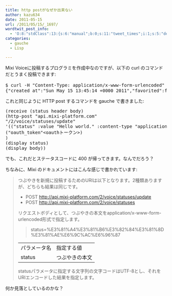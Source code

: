 ```yaml
---
title: http postがなぜか出来ない
author: kazu634
date: 2011-05-15
url: /2011/05/15/_1697/
wordtwit_post_info:
  - 'O:8:"stdClass":13:{s:6:"manual";b:0;s:11:"tweet_times";i:1;s:5:"delay";i:0;s:7:"enabled";i:1;s:10:"separation";s:2:"60";s:7:"version";s:3:"3.7";s:14:"tweet_template";b:0;s:6:"status";i:2;s:6:"result";a:0:{}s:13:"tweet_counter";i:2;s:13:"tweet_log_ids";a:1:{i:0;i:5429;}s:9:"hash_tags";a:0:{}s:8:"accounts";a:1:{i:0;s:7:"kazu634";}}'
categories:
  - gauche
  - Lisp

---
```

<div class="section">
<p>
    Mixi Voiceに投稿するプログラミを作成中なのですが、以下の curl のコマンドだとうまく投稿できます:
</p>
  
<pre class="syntax-highlight">
$ curl <span class="synSpecial">-H</span> <span class="synStatement">&#34;</span><span class="synConstant">Content-Type: application/x-www-form-urlencoded</span><span class="synStatement">&#34;</span> <span class="synSpecial">-d</span> <span class="synStatement">status=&#34;</span><span class="synConstant">Hello world</span><span class="synStatement">&#34;</span> <span class="synSpecial">-d</span> <span class="synIdentifier">oauth_token</span>=<span class="synStatement">&#60;</span>oauthトークン<span class="synStatement">&#62;</span> http://api.mixi-platform.com/<span class="synConstant">2</span>/voice/statuses/update
<span class="synSpecial">{</span><span class="synStatement">&#34;</span><span class="synConstant">created_at</span><span class="synStatement">&#34;</span>:<span class="synStatement">&#34;</span><span class="synConstant">Sun May 15 13:45:14 +0000 2011</span><span class="synStatement">&#34;</span>,<span class="synStatement">&#34;</span><span class="synConstant">favorited</span><span class="synStatement">&#34;</span>:<span class="synStatement">false</span>,<span class="synStatement">&#34;</span><span class="synConstant">text</span><span class="synStatement">&#34;</span>:<span class="synStatement">&#34;</span><span class="synConstant">Hello world</span><span class="synStatement">&#34;</span>,<span class="synStatement">&#34;</span><span class="synConstant">user</span><span class="synStatement">&#34;</span>:<span class="synSpecial">{</span><span class="synStatement">&#34;</span><span class="synConstant">url</span><span class="synStatement">&#34;</span>:<span class="synStatement">&#34;</span><span class="synConstant">http://mixi.jp/show_friend.pl?uid=4ncdm68fwm56j</span><span class="synStatement">&#34;</span>,<span class="synStatement">&#34;</span><span class="synConstant">profile_image_url</span><span class="synStatement">&#34;</span>:<span class="synStatement">&#34;</span><span class="synConstant">http://profile.img.mixi.jp/photo/user/4ncdm68fwm56j_94665934418.jpg</span><span class="synStatement">&#34;</span>,<span class="synStatement">&#34;</span><span class="synConstant">id</span><span class="synStatement">&#34;</span>:<span class="synStatement">&#34;</span><span class="synConstant">4ncdm68fwm56j</span><span class="synStatement">&#34;</span>,<span class="synStatement">&#34;</span><span class="synConstant">screen_name</span><span class="synStatement">&#34;</span>:<span class="synStatement">&#34;</span><span class="synConstant">simoom634</span><span class="synStatement">&#34;</span><span class="synSpecial">}</span>,<span class="synStatement">&#34;</span><span class="synConstant">id</span><span class="synStatement">&#34;</span>:<span class="synStatement">&#34;</span><span class="synConstant">4ncdm68fwm56j-20110515224514</span><span class="synStatement">&#34;</span>,<span class="synStatement">&#34;</span><span class="synConstant">favorite_count</span><span class="synStatement">&#34;</span>:<span class="synConstant"></span>,<span class="synStatement">&#34;</span><span class="synConstant">reply_count</span><span class="synStatement">&#34;</span>:<span class="synConstant"></span><span class="synSpecial">}</span>
</pre>
  
<p>
    これと同じように HTTP post するコマンドを gauche で書きました:
</p>
  
<pre class="syntax-highlight">
<span class="synSpecial">(</span>receive <span class="synSpecial">(</span>status header body<span class="synSpecial">)</span>
<span class="synSpecial">(</span>http-post <span class="synConstant">&#34;api.mixi-platform.com&#34;</span>
<span class="synConstant">&#34;/2/voice/statuses/update&#34;</span>
<span class="synSpecial">'((</span><span class="synConstant">&#34;status&#34;</span> :value <span class="synConstant">&#34;Hello world.&#34;</span> :content-type <span class="synConstant">&#34;application/x-www-form-urlencoded&#34;</span><span class="synSpecial">)</span>
<span class="synSpecial">(</span><span class="synConstant">&#34;oauth_token&#34;</span>&#60;oauthトークン&#62;<span class="synSpecial">)</span>
<span class="synSpecial">)</span>
<span class="synSpecial">(</span>display status<span class="synSpecial">)</span>
<span class="synSpecial">(</span>display body<span class="synSpecial">))</span>
</pre>
  
<p>
    でも、これだとステータスコードに 400 が帰ってきます。なんでだろう？
</p>
  
<p>
    ちなみに、Mixi のドキュメントにはこんな感じで書かれています:
</p>
  
<blockquote>
<p>
      つぶやきを新規に投稿するためのURIは以下となります。2種類ありますが、どちらも結果は同じです。
</p>
    
<ul>
<li>
        POST <a href="http://api.mixi-platform.com/2/voice/statuses/update" onclick="__gaTracker('send', 'event', 'outbound-article', 'http://api.mixi-platform.com/2/voice/statuses/update', 'http://api.mixi-platform.com/2/voice/statuses/update');" target="_blank">http://api.mixi-platform.com/2/voice/statuses/update</a>
</li>
<li>
        POST <a href="http://api.mixi-platform.com/2/voice/statuses" onclick="__gaTracker('send', 'event', 'outbound-article', 'http://api.mixi-platform.com/2/voice/statuses', 'http://api.mixi-platform.com/2/voice/statuses');" target="_blank">http://api.mixi-platform.com/2/voice/statuses</a>
</li>
</ul>
    
<p>
      リクエストボディとして、つぶやきの本文をapplication/x-www-form-urlencoded形式で指定します。
</p>
    
<blockquote>
<p>
        status=%E3%81%A4%E3%81%B6%E3%82%84%E3%81%8D%E3%81%AE%E6%9C%AC%E6%96%87
</p>
</blockquote>
    
<table>
<tr>
<td>
          パラメータ名
</td>
        
<td>
          指定する値
</td>
</tr>
      
<tr>
<td>
          status
</td>
        
<td>
          つぶやきの本文
</td>
</tr>
</table>
    
<p>
      statusパラメータに指定する文字列の文字コードはUTF-8とし、それをURIエンコードした結果を指定します。
</p>
</blockquote>
  
<p>
    何か見落としているのかな？
</p>
</div>